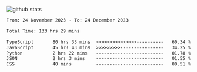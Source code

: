 
![github stats](https://github-readme-stats.vercel.app/api?username=realmahd1&show_icons=true&theme=codeSTACKr&hide_rank=true&count_private=true)

<!--START_SECTION:waka-->

```txt
From: 24 November 2023 - To: 24 December 2023

Total Time: 133 hrs 29 mins

TypeScript       80 hrs 33 mins  >>>>>>>>>>>>>>>----------   60.34 %
JavaScript       45 hrs 43 mins  >>>>>>>>>----------------   34.25 %
Python           2 hrs 22 mins   -------------------------   01.78 %
JSON             2 hrs 3 mins    -------------------------   01.55 %
CSS              40 mins         -------------------------   00.51 %
```

<!--END_SECTION:waka-->
